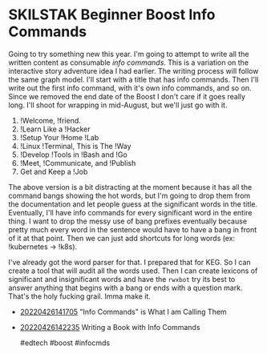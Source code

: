 # SKILSTAK Beginner Boost Info Commands

Going to try something new this year. I'm going to attempt to write all
the written content as consumable *info commands*. This is a variation
on the interactive story adventure idea I had earlier. The writing
process will follow the same graph model. I'll start with a title that
has info commands. Then I'll write out the first info command, with it's
own info commands, and so on. Since we removed the end date of the Boost
I don't care if it goes really long. I'll shoot for wrapping in
mid-August, but we'll just go with it.

1. !Welcome, !friend.
1. !Learn Like a !Hacker
1. !Setup Your !Home !Lab
1. !Linux !Terminal, This is The !Way
1. !Develop !Tools in !Bash and !Go
1. !Meet, !Communicate, and !Publish
1. Get and Keep a !Job

The above version is a bit distracting at the moment because it has all
the command bangs showing the hot words, but I'm going to drop them from
the documentation and let people guess at the significant words in the
title. Eventually, I'll have info commands for every significant word in
the entire thing. I want to drop the messy use of bang prefixes
eventually because pretty much every word in the sentence would have to
have a bang in front of it at that point. Then we can just add shortcuts
for long words (ex: !kubernetes -> !k8s).

I've already got the word parser for that. I prepared that for KEG. So I
can create a tool that will audit all the words used. Then I can create
lexicons of significant and insignificant words and have the `rwxbot`
try its best to answer anything that begins with a bang or ends with a
question mark. That's the holy fucking grail. Imma make it.

* [20220426141705](/20220426141705/) "Info Commands" is What I am Calling Them
* [20220426142235](/20220426142235/) Writing a Book with Info Commands

    #edtech #boost #infocmds
